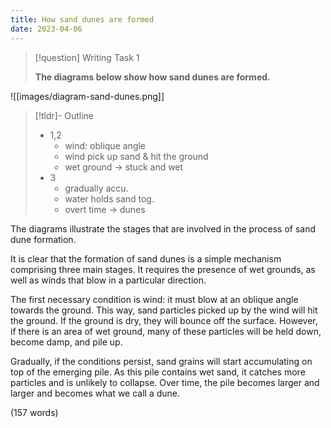 ```yaml
---
title: How sand dunes are formed
date: 2023-04-06
---
```


> [!question] Writing Task 1
>
> **The diagrams below show how sand dunes are formed.**

![[images/diagram-sand-dunes.png]]

> [!tldr]- Outline
>
> - 1,2
>   - wind: oblique angle
>   - wind pick up sand & hit the ground
>   - wet ground → stuck and wet
> - 3
>   - gradually accu.
>   - water holds sand tog.
>   - overt time → dunes

The diagrams illustrate the stages that are involved in the process of sand dune formation.

It is clear that the formation of sand dunes is a simple mechanism comprising three main stages. It requires the presence of wet grounds, as well as winds that blow in a particular direction.

The first necessary condition is wind: it must blow at an oblique angle towards the ground. This way, sand particles picked up by the wind will hit the ground. If the ground is dry, they will bounce off the surface. However, if there is an area of wet ground, many of these particles will be held down, become damp, and pile up.

Gradually, if the conditions persist, sand grains will start accumulating on top of the emerging pile. As this pile contains wet sand, it catches more particles and is unlikely to collapse. Over time, the pile becomes larger and larger and becomes what we call a dune.

(157 words)
